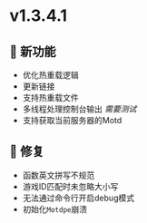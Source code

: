 # v1.3.4.1

## 🚀 新功能

- 优化热重载逻辑
- 更新链接
- 支持热重载文件
- 多线程处理控制台输出 *需要测试*
- 支持获取当前服务器的Motd

## 🐛 修复

- 函数英文拼写不规范
- 游戏ID匹配时未忽略大小写
- 无法通过命令行开启debug模式
- 初始化`Motdpe`崩溃
